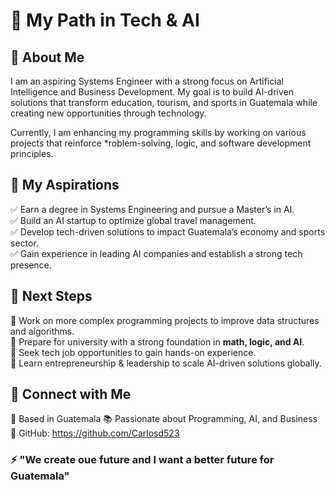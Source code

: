 # 🚀 My Path in Tech & AI  

## 🔹 About Me  
I am an aspiring Systems Engineer with a strong focus on Artificial Intelligence and Business Development. My goal is to build AI-driven solutions that transform education, tourism, and sports in Guatemala while creating new opportunities through technology.  

Currently, I am enhancing my programming skills by working on various projects that reinforce *roblem-solving, logic, and software development principles.  


## 🎯 My Aspirations  
✅ Earn a degree in Systems Engineering and pursue a Master’s in AI.  
✅ Build an AI startup to optimize global travel management.  
✅ Develop tech-driven solutions to impact Guatemala’s economy and sports sector.  
✅ Gain experience in leading AI companies and establish a strong tech presence.

## 🚀 Next Steps  
🔹 Work on more complex programming projects to improve data structures and algorithms.  
🔹 Prepare for university with a strong foundation in **math, logic, and AI**.  
🔹 Seek tech job opportunities to gain hands-on experience.  
🔹 Learn entrepreneurship & leadership to scale AI-driven solutions globally.  


## 📌 Connect with Me  
📍 Based in Guatemala 
📚 Passionate about Programming, AI, and Business 
🔗 GitHub: https://github.com/Carlosd523  


### ⚡ "We create oue future and I want a better future for Guatemala"
